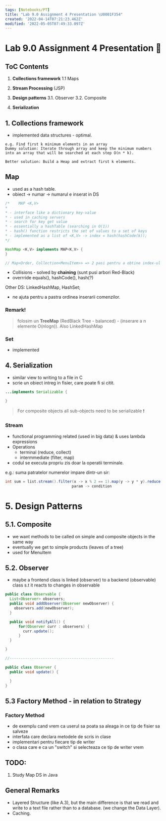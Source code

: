 ```yaml
---
tags: [Notebooks/PT]
title: "Lab 9.0 Assignment 4 Presentation \U0001F354"
created: '2022-04-14T07:21:23.462Z'
modified: '2022-05-05T07:49:33.097Z'
---
```


# Lab 9.0 Assignment 4 Presentation :hamburger:

## ToC Contents
1. **Collections framework** 
1.1 Maps
2. **Stream Processing** (JSP)

3. **Design patterns**
3.1. Observer
3.2. Composite

4. **Serialization**

## 1. Collections framework
- implemented data structures - optimal.

```
e.g. Find first k minimum elements in an array
Dummy solution: Iterate through array and keep the minimum numbers into an array that will be searched at each step O(n * k).

Better solution: Build a Heap and extract first k elements.
```

## Map
- used as a hash table.
- obiect -> numar -> numarul e inserat in DS
```java
/*    MAP <K,V>
* 
* - interface like a dictionary key-value
* - used in caching servers
* - search for key get value
* - essentially a hashTable (searching in O(1))
* - hash() function restricts the set of values to a set of keys
* - implemented as a list of <K,V> -> index = hash(hashCode(k));
*/

HashMap <K,V> implements MAP<K,V> {
}

// Map<Order, Collection<MenuItem>> => 2 pasi pentru a obtine index-ul
```
- Collisions - solved by **chaining** (sunt pusi arbori Red-Black)
- overrride equals(), hashCode(), hash(?)


Other DS: LinkedHashMap, HashSet;

- ne ajuta pentru a pastra ordinea inserarii comenzilor. 

### Remark!
> folosim un **TreeMap** (RedBlack Tree - balanced) - (inserare a n elemente O(nlogn)). Also LinkedHashMap


### Set
- implemented 

## 4. Serialization
- similar view to writing to a file in C
- scrie un obiect intreg in fisier, care poate fi si citit.

```java
...implements Serializable {

}
```
> For composite objects all sub-objects need to be serializable :heavy_exclamation_mark:

### Stream
- functional programming related (used in big data) & uses lambda expressions
- Operations
  - terminal (reduce, collect)
  - intermmediate (filter, map)
- codul se executa propriu zis doar la operatii terminale.

e.g.:
suma patratelor numerelor impare dintr-un sir:
```java
int sum = list.stream().filter(x -> x % 2 == 1).map(y -> y * y).reduce(0, Integer :: sum);
                              param -> condition
```

# 5. Design Patterns

## 5.1. Composite
- we want methods to be called on simple and composite objects in the same way
- eventually we get to simple products (leaves of a tree)
- used for MenuItem

## 5.2. Observer
- maybe a frontend class is linked (observer) to a backend (observable) class s.t it reacts to changes in observable

```java
public class Observable {
  List<Observer> observers;
  public void addObserver(Observer newObserver) {
    observers.add(newObserver);
  }

  public void notifyAll() {
      for(Observer curr : observers) {
        curr.update();
      }
  }

}

//-----------------------------------------------

public class Observer {
  public void update() {

  }
}
```

## 5.3 Factory Method - in relation to Strategy

### Factory Method
- de exemplu cand vrem ca userul sa poata sa aleaga in ce tip de fisier sa salveze
- interfata care declara metodele de scris in clase
- implementari pentru fiecare tip de writer
- o clasa care e ca un "switch" si selecteaza ce tip de writer vrem


## TODO:
1. Study Map DS in Java


## General Remarks
- Layered Structure (like A.3), but the main difference is that we read and write to a text file rather than to a database. (we change the Data Layer).
- Caching.
